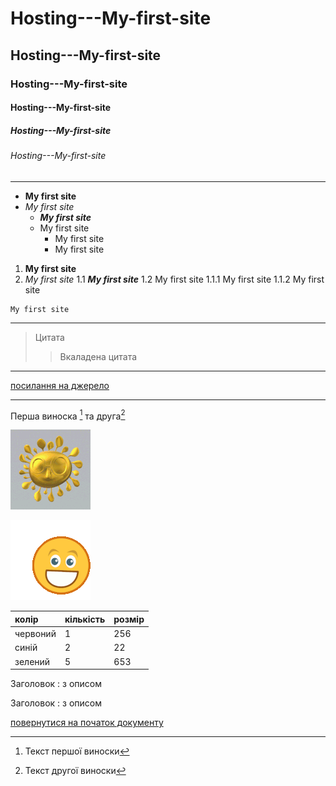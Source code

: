 <a id="anchor"></a>

# Hosting---My-first-site
## Hosting---My-first-site
### Hosting---My-first-site
#### Hosting---My-first-site
##### Hosting---My-first-site
###### Hosting---My-first-site
---
* __My first site__
* _My first site_
    * ___My first site___
    * My first site
        * My first site
        * My first site

1. __My first site__
2. _My first site_
    1.1 ___My first site___
    1.2 My first site
        1.1.1 My first site
        1.1.2 My first site

~~~
My first site
~~~
---
> Цитата
>> Вкаладена цитата
---

[посилання на джерело](https://www.w3schools.com/)

---
Перша виноска [^1] та друга[^2]
[^1]: Текст першої виноски
[^2]: Текст другої виноски

![посилання на мій канал](sun-7064_128.gif)

[![посилання на мій канал](thumbs-up-2584_128.gif)](www.google.com)


колір | кількість | розмір
:-----|:----------|:------|
червоний | 1 | 256
синій    | 2 | 22
зелений  | 5 | 653

Заголовок 
: з описом

Заголовок 
: з описом

[повернутися на початок документу](#anchor)

